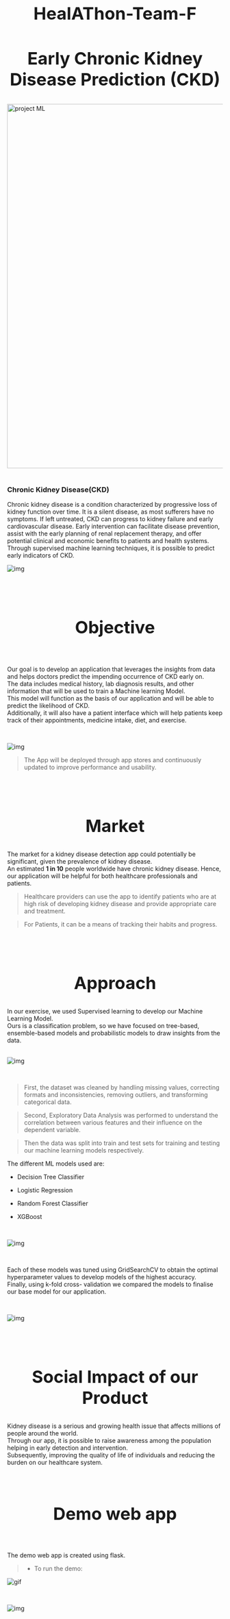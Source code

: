 <div align="center">
    <h1 style="font-size:40px;">HealAThon-Team-F</h1>
    <h2 style="font-size:40px;">Early Chronic Kidney Disease Prediction (CKD)</h2>
 </div>
  
<img width="851" alt="project ML" src="https://user-images.githubusercontent.com/66158938/223807535-f1ec58ac-38a0-4508-9991-5d1ecfe34bc6.png">

<br>
<br>
 
### Chronic Kidney Disease(CKD)

Chronic kidney disease is a condition characterized by progressive loss of kidney function over time. It is a silent disease, as most sufferers have no symptoms. If left untreated, CKD can progress to kidney failure and early cardiovascular disease. Early intervention can facilitate disease prevention, assist with the early planning of renal replacement therapy, and offer potential clinical and economic benefits to patients and health systems. Through supervised machine learning techniques, it is possible to predict early indicators of CKD.

![img](./imgs/CKD_1.png)

<br>
<br>

<div align="center">
    <h2 style="font-size:40px;">Objective </h2>
</div>

<br>

Our goal is to develop an application that leverages the insights from data and helps doctors predict the impending occurrence of CKD early on.<br>
The data includes medical history, lab diagnosis results, and other information that will be used to train a Machine learning Model.<br>
This model will function as the basis of our application and will be able to predict the likelihood of CKD. <br>
Additionally, it will also have a patient interface which will help patients keep track of their appointments, medicine intake, diet, and exercise. <br>

<br>

![img](./imgs/CKD_2.png)

> The App will be deployed through app stores and continuously updated to improve performance and usability.

<br>
<br>

<div align="center">
    <h2 style="font-size:40px;">Market </h2>
</div>

The market for a kidney disease detection app could potentially be significant, given the prevalence of kidney disease. <br>
An estimated **1 in 10** people worldwide have chronic kidney disease. Hence, our application will be helpful for both healthcare professionals and patients. <br>

> Healthcare providers can use the app to identify patients who are at high risk of developing kidney disease and provide appropriate care and treatment. <br>

> For Patients, it can be a means of tracking their habits and progress.

<br>
<br>

<div align="center">
    <h2 style="font-size:40px;">Approach</h2>
</div>

In our exercise, we used Supervised learning to develop our Machine Learning Model. <br>
Ours is a classification problem, so we have focused on tree-based, ensemble-based models and probabilistic models to draw insights from the data.
<br>
<br>

![img](./imgs/Heat_Map.png)

<br>

> First, the dataset was cleaned by handling missing values, correcting formats and inconsistencies, removing outliers, and transforming categorical data.

> Second, Exploratory Data Analysis was performed to understand the correlation between various features and their influence on the dependent variable.

> Then the data was split into train and test sets for training and testing our machine learning models respectively.

The different ML models used are:

- Decision Tree Classifier

- Logistic Regression

- Random Forest Classifier

- XGBoost

<br>

![img](./imgs/FI.png)

<br>

Each of these models was tuned using GridSearchCV to obtain the optimal hyperparameter values to develop models of the highest accuracy. <br>
Finally, using k-fold cross- validation we compared the models to finalise our base model for our application.

<br>

![img](./imgs/RF.png)


<br>
<br>

<div align="center">
    <h2 style="font-size:40px;">Social Impact of our Product</h2>
</div>


Kidney disease is a serious and growing health issue that affects millions of people around the world. <br>
Through our app, it is possible to raise awareness among the population helping in early detection and intervention.<br>
Subsequently, improving the quality of life of individuals and reducing the burden on our healthcare system.

<br>

<div align="center">
    <h2 style="font-size:40px;">Demo web app</h2>
</div>

<br>

The demo web app is created using flask.

> - To run the demo:

![gif](imgs/Demo.gif)

<br>

![img](./imgs/CKD-3.png)
